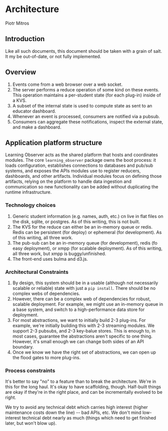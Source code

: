 # Architecture

Piotr Mitros

## Introduction

Like all such documents, this document should be taken with a grain of
salt. It my be out-of-date, or not fully implemented.

## Overview

1. Events come from a web browser over a web socket.
2. The server performs a reduce operation of some kind on these
   events. This operation maintains a per-student state (for each
   plug-in) inside of a KVS.
3. A subset of the internal state is used to compute state as sent to
   an educator dashboard.
4. Whenever an event is processed, consumers are notified via a pubsub.
5. Consumers can aggregate these notifications, inspect the external state,
   and make a dashboard.

## Application platform structure

Learning Observer acts as the shared platform that hosts and coordinates
modules. The core `learning_observer` package owns the boot process: it
loads configuration, establishes connections to databases and pub/sub
systems, and exposes the APIs modules use to register reducers,
dashboards, and other artifacts. Individual modules focus on defining
those artifacts, relying on the platform to handle data ingestion and
communication so new functionality can be added without duplicating the
runtime infrastructure.

### Technology choices

1. Generic student information (e.g. names, auth, etc.) cn live in
   flat files on the disk, sqlite, or postgres. As of this writing, this
   is not built.
2. The KVS for the reduce can either be an in-memory queue or
   redis. Redis can be persistent (for deploy) or ephemeral (for
   development). As of this writing, all three work.
3. The pub-sub can be an in-memory queue (for development), redis (fo
   easy deployment), or xmpp (for scalable deployment). As of this writing,
   all three work, but xmpp is buggy/unfinished.
4. The front-end uses bulma and d3.js.

### Architectural Constraints

1. By design, this system should be in a usable (although not
   necessarily scalable or reliable) state with just a `pip
   install`. There should be no complex webs of dependencies.
2. However, there can be a complex web of dependencies for robust,
   scalable deployment. For example, we might use an in-memory
   queue in a base system, and switch to a high-performance data
   store for deployment.
3. For most abstractions, we want to initially build 2-3 plug-ins. For
   example, we're initially building this with 2-3 streaming
   modules. We support 2-3 pubsubs, and 2-3 key-balue stores. This is
   enough to, in most cases, guarantee the abstractions aren't
   specific to one thing. However, it's small enough we can change
   both sides of an API boundary.
4. Once we know we have the right set of abstractions, we can open up
   the flood gates to more plug-ins.

### Process constraints

It's better to say "no" to a feature than to break the
architecture. We're in this for the long haul. It's okay to have
scaffolding, though. Half-built things are okay if they're in the
right place, and can be incrementally evolved to be right.

We try to avoid any technical debt which carries high interest (higher
maintenance costs down the line) -- bad APIs, etc. We don't mind
low-interest technical debt nearly as much (things which need to get
finished later, but won't blow up).
